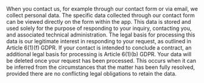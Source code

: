 When you contact us, for example through our contact form or via email, we collect personal data. The specific data collected through our contact form can be viewed directly on the form within the app. This data is stored and used solely for the purpose of responding to your inquiry, contacting you, and associated technical administration. The legal basis for processing this data is our legitimate interest in responding to your request, as outlined in Article 6(1)(f) GDPR. If your contact is intended to conclude a contract, an additional legal basis for processing is Article 6(1)(b) GDPR. Your data will be deleted once your request has been processed. This occurs when it can be inferred from the circumstances that the matter has been fully resolved, provided there are no conflicting legal obligations to retain the data.